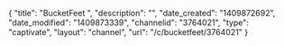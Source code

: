 {
    "title": "BucketFeet ",
    "description": "",
    "date_created": "1409872692",
    "date_modified": "1409873339",
    "channelid": "3764021",
    "type": "captivate",
    "layout": "channel",
    "url": "\/c\/bucketfeet\/3764021"
}